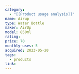 ```yaml
---
category:
  - "[[Product usage analysis]]"
name: Airup
type: Water Bottle
maker: AirUp
model: 850ml
rating: 
price: 70
monthly-uses: 5
acquired: 2023-05-20
tags:
  - products
link:
---
```


